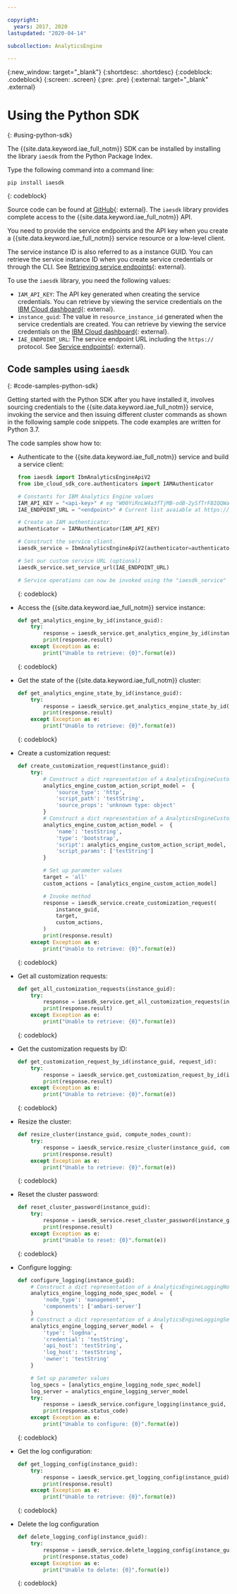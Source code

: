 ```yaml
---

copyright:
  years: 2017, 2020
lastupdated: "2020-04-14"

subcollection: AnalyticsEngine

---
```


<!-- Attribute definitions -->
{:new_window: target="_blank"}
{:shortdesc: .shortdesc}
{:codeblock: .codeblock}
{:screen: .screen}
{:pre: .pre}
{:external: target="_blank" .external}

# Using the Python SDK
{: #using-python-sdk}

The {{site.data.keyword.iae_full_notm}} SDK can be installed by installing the library `iaesdk` from the Python Package Index.

Type the following command into a command line:
```
pip install iaesdk
```
{: codeblock}

Source code can be found at [GitHub](https://github.com/ibm/ibm-iae-python-sdk/){: external}. The `iaesdk` library provides complete access to the {{site.data.keyword.iae_full_notm}} API.

You need to provide the service endpoints and the API key when you create a {{site.data.keyword.iae_full_notm}} service resource or a low-level client.

The service instance ID is also referred to as a instance GUID. You can retrieve the service instance ID when you create service credentials or through the CLI. See [Retrieving service endpoints](/docs/AnalyticsEngine?topic=AnalyticsEngine-retrieve-endpoints){: external}.

To use the `iaesdk` library, you need the following values:

- `IAM_API_KEY`: The API key generated when creating the service credentials. You can retrieve by viewing the service credentials on the [IBM Cloud dashboard](https://cloud.ibm.com/resources){: external}.
- `instance_guid`: The value in `resource_instance_id` generated when the service credentials are created. You can retrieve by viewing the service credentials on the [IBM Cloud dashboard](https://cloud.ibm.com/resources){: external}.
- `IAE_ENDPOINT_URL`: The service endpoint URL including the `https://` protocol. See [Service endpoints](https://cloud.ibm.com/apidocs/ibm-analytics-engine#service-endpoints){: external}.

## Code samples using `iaesdk`
{: #code-samples-python-sdk}

Getting started with the Python SDK after you have installed it, involves sourcing credentials to the {{site.data.keyword.iae_full_notm}} service, invoking the service and then issuing different cluster commands as shown in the following sample code snippets. The code examples are written for Python 3.7.

The code samples show how to:

- Authenticate to the {{site.data.keyword.iae_full_notm}} service and build a service client:
  ```python
  from iaesdk import IbmAnalyticsEngineApiV2
  from ibm_cloud_sdk_core.authenticators import IAMAuthenticator

  # Constants for IBM Analytics Engine values
  IAM_API_KEY = "<api-key>" # eg "W00YiRnLW4a3fTjMB-odB-2ySfTrFBIQQWanc--P3byk"
  IAE_ENDPOINT_URL = "<endpoint>" # Current list avaiable at https://cloud.ibm.com/apidocs/ibm-analytics-engine#service-endpoints

  # Create an IAM authenticator.
  authenticator = IAMAuthenticator(IAM_API_KEY)

  # Construct the service client.
  iaesdk_service = IbmAnalyticsEngineApiV2(authenticator=authenticator)

  # Set our custom service URL (optional)
  iaesdk_service.set_service_url(IAE_ENDPOINT_URL)

  # Service operations can now be invoked using the "iaesdk_service" variable.
  ```
  {: codeblock}

- Access the {{site.data.keyword.iae_full_notm}} service instance:
  ```python
  def get_analytics_engine_by_id(instance_guid):
      try:
          response = iaesdk_service.get_analytics_engine_by_id(instance_guid)
          print(response.result)
      except Exception as e:
          print("Unable to retrieve: {0}".format(e))
  ```
  {: codeblock}    

- Get the state of the {{site.data.keyword.iae_full_notm}} cluster:
  ```python
  def get_analytics_engine_state_by_id(instance_guid):
      try:
          response = iaesdk_service.get_analytics_engine_state_by_id(instance_guid)
          print(response.result)
      except Exception as e:
          print("Unable to retrieve: {0}".format(e))
  ```
  {: codeblock}

- Create a customization request:
  ```python
  def create_customization_request(instance_guid):
      try:
          # Construct a dict representation of a AnalyticsEngineCustomActionScript model
          analytics_engine_custom_action_script_model =  {
              'source_type': 'http',
              'script_path': 'testString',
              'source_props': 'unknown type: object'
          }
          # Construct a dict representation of a AnalyticsEngineCustomAction model
          analytics_engine_custom_action_model =  {
              'name': 'testString',
              'type': 'bootstrap',
              'script': analytics_engine_custom_action_script_model,
              'script_params': ['testString']
          }

          # Set up parameter values
          target = 'all'
          custom_actions = [analytics_engine_custom_action_model]

          # Invoke method
          response = iaesdk_service.create_customization_request(
              instance_guid,
              target,
              custom_actions,
          )
          print(response.result)
      except Exception as e:
          print("Unable to retrieve: {0}".format(e))
  ```
  {: codeblock}

- Get all customization requests:
  ```python
  def get_all_customization_requests(instance_guid):
      try:
          response = iaesdk_service.get_all_customization_requests(instance_guid)
          print(response.result)
      except Exception as e:
          print("Unable to retrieve: {0}".format(e))
  ```
  {: codeblock}

- Get the customization requests by ID:
  ```python
  def get_customization_request_by_id(instance_guid, request_id):
      try:
          response = iaesdk_service.get_customization_request_by_id(instance_guid, request_id)
          print(response.result)
      except Exception as e:
          print("Unable to retrieve: {0}".format(e))
  ```
  {: codeblock}
- Resize the cluster:
  ```python
  def resize_cluster(instance_guid, compute_nodes_count):
      try:
          response = iaesdk_service.resize_cluster(instance_guid, compute_nodes_count)
          print(response.result)
      except Exception as e:
          print("Unable to retrieve: {0}".format(e))
  ```
  {: codeblock}

- Reset the cluster password:
  ```python
  def reset_cluster_password(instance_guid):
      try:
          response = iaesdk_service.reset_cluster_password(instance_guid)
          print(response.result)
      except Exception as e:
          print("Unable to reset: {0}".format(e))
  ```
  {: codeblock}

- Configure logging:
  ```python
  def configure_logging(instance_guid):
      # Construct a dict representation of a AnalyticsEngineLoggingNodeSpec model
      analytics_engine_logging_node_spec_model =  {
          'node_type': 'management',
          'components': ['ambari-server']
      }
      # Construct a dict representation of a AnalyticsEngineLoggingServer model
      analytics_engine_logging_server_model =  {
          'type': 'logdna',
          'credential': 'testString',
          'api_host': 'testString',
          'log_host': 'testString',
          'owner': 'testString'
      }

      # Set up parameter values
      log_specs = [analytics_engine_logging_node_spec_model]
      log_server = analytics_engine_logging_server_model
      try:
          response = iaesdk_service.configure_logging(instance_guid, log_specs, log_server)
          print(response.status_code)
      except Exception as e:
          print("Unable to configure: {0}".format(e))
  ```
  {: codeblock}

- Get the log configuration:
  ```python
  def get_logging_config(instance_guid):
      try:
          response = iaesdk_service.get_logging_config(instance_guid)
          print(response.result)
      except Exception as e:
          print("Unable to retrieve: {0}".format(e))
  ```
  {: codeblock}

- Delete the log configuration
  ```python
  def delete_logging_config(instance_guid):
      try:
          response = iaesdk_service.delete_logging_config(instance_guid)
          print(response.status_code)
      except Exception as e:
          print("Unable to delete: {0}".format(e))
  ```
  {: codeblock}
